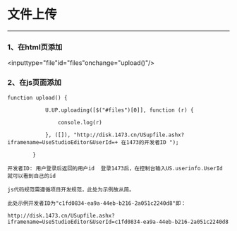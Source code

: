 # 文件上传

---

### 1、在html页添加

&lt;inputtype="file"id="files"onchange="upload\(\)"/&gt;

### 2、在js页面添加

```
function upload() {

            U.UP.uploading([$("#files")[0]], function (r) {
            
                console.log(r)
                
            }, ([]), "http://disk.1473.cn/USupfile.ashx?iframename=UseStudioEditor&UserId=+ 在1473的开发者ID ");
            
        }
        
开发者ID: 用户登录后返回的用户id  登录1473后，在控制台输入US.userinfo.UserId 就可以看到自己的id

js代码规范需遵循项目开发规范，此处为示例故从简。

此处示例开发者ID为"c1fd0834-ea9a-44eb-b216-2a051c2240d8"即：

http://disk.1473.cn/USupfile.ashx?iframename=UseStudioEditor&UserId=c1fd0834-ea9a-44eb-b216-2a051c2240d8

```



